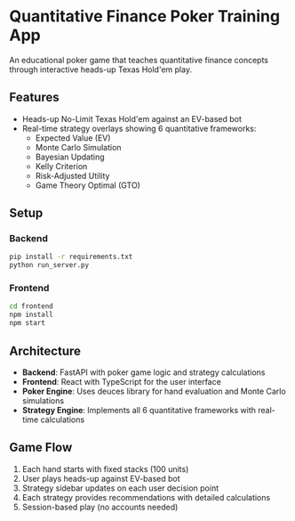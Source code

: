 # Quantitative Finance Poker Training App

An educational poker game that teaches quantitative finance concepts through interactive heads-up Texas Hold'em play.

## Features

- Heads-up No-Limit Texas Hold'em against an EV-based bot
- Real-time strategy overlays showing 6 quantitative frameworks:
  - Expected Value (EV)
  - Monte Carlo Simulation
  - Bayesian Updating
  - Kelly Criterion
  - Risk-Adjusted Utility
  - Game Theory Optimal (GTO)

## Setup

### Backend
```bash
pip install -r requirements.txt
python run_server.py
```

### Frontend
```bash
cd frontend
npm install
npm start
```

## Architecture

- **Backend**: FastAPI with poker game logic and strategy calculations
- **Frontend**: React with TypeScript for the user interface
- **Poker Engine**: Uses deuces library for hand evaluation and Monte Carlo simulations
- **Strategy Engine**: Implements all 6 quantitative frameworks with real-time calculations

## Game Flow

1. Each hand starts with fixed stacks (100 units)
2. User plays heads-up against EV-based bot
3. Strategy sidebar updates on each user decision point
4. Each strategy provides recommendations with detailed calculations
5. Session-based play (no accounts needed) 